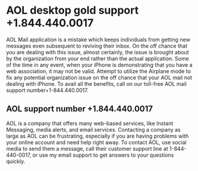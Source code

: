 # AOL desktop gold support +1.844.440.0017


AOL Mail application is a mistake which keeps individuals from getting new messages even subsequent to reviving their inbox. On the off chance that you are dealing with this issue, almost certainly, the issue is brought about by the organization from your end rather than the actual application. Some of the time in any event, when your iPhone is demonstrating that you have a web association, it may not be valid. Attempt to utilize the Airplane mode to fix any potential organization issue on the off chance that your AOL mail not dealing with iPhone. To avail all the benefits, call on our toll-free AOL mail support number+1-844.440.0017.


## AOL support number +1.844.440.0017


AOL is a company that offers many web-based services, like Instant Messaging, media alerts, and email services. Contacting a company as large as AOL can be frustrating, especially if you are having problems with your online account and need help right away. To contact AOL, use social media to send them a message, call their customer support line at 1-844-440-0017, or use my email support to get answers to your questions quickly.



